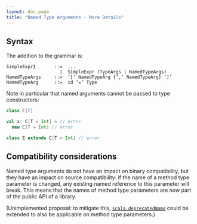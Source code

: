 ```yaml
---
layout: doc-page
title: "Named Type Arguments - More Details"
---
```


## Syntax

The addition to the grammar is:

```
SimpleExpr1       ::=  ...
                    |  SimpleExpr (TypeArgs | NamedTypeArgs)
NamedTypeArgs     ::=  ‘[’ NamedTypeArg {‘,’ NamedTypeArg} ‘]’
NamedTypeArg      ::=  id ‘=’ Type
```

Note in particular that named arguments cannot be passed to type constructors:

``` scala
class C[T]

val x: C[T = Int] = // error
  new C[T = Int] // error

class E extends C[T = Int] // error
```

## Compatibility considerations

Named type arguments do not have an impact on binary compatibility, but they
have an impact on source compatibility: if the name of a method type parameter
is changed, any existing named reference to this parameter will break. This
means that the names of method type parameters are now part of the public API
of a library.

(Unimplemented proposal: to mitigate this,
[`scala.deprecatedName`](https://www.scala-lang.org/api/current/scala/deprecatedName.html)
could be extended to also be applicable on method type parameters.)
